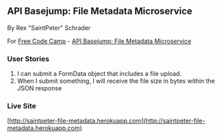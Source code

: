 ## API Basejump: File Metadata Microservice
By Rex "SaintPeter" Schrader

For [Free Code Camp](http://freecodecamp.com) - [API Basejump: File Metadata Microservice](http://www.freecodecamp.com/challenges/basejump-file-metadata-microservice)

### User Stories

1. I can submit a FormData object that includes a file upload.
2. When I submit something, I will receive the file size in bytes within the JSON response

### Live Site
[http://saintpeter-file-metadata.herokuapp.com](http://saintpeter-file-metadata.herokuapp.com)